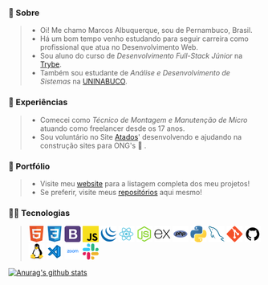 ###  🦸 Sobre

> * Oi! Me chamo Marcos Albuquerque, sou de Pernambuco, Brasil.
> * Há um bom tempo venho estudando para seguir carreira como profissional que atua no Desenvolvimento Web.
> * Sou aluno do curso de *Desenvolvimento Full-Stack Júnior* na [Trybe](https://www.betrybe.com/).
> * Também sou estudante de *Análise e Desenvolvimento de Sistemas* na [UNINABUCO](https://graduacao.uninabuco.digital/).

### 💾 Experiências
> * Comecei como *Técnico de Montagem e Manutenção de Micro* atuando como freelancer desde os 17 anos.
> * Sou voluntário no Site [Atados](https://www.atados.com.br/)' desenvolvendo e ajudando na construção sites para ONG's :clap: .

### 📑 Portfólio
> * Visite meu [website](http://marcosdevmaster.rf.gd/) para a listagem completa dos meu projetos!
> * Se preferir, visite meus [repositórios](https://github.com/MarcosAlbuquerque?tab=repositories) aqui mesmo!

### 👨‍💻 Tecnologias

> ![HTML5](html.png "HTML5")
> ![CSS3](css3.png "CSS3")
> ![Bootstrap](bootstrap4.png "Bootstrap")
> ![JavaScript](javascript.png "JavaScript")
> ![jQuery](jquery.png "jQuery")
> ![React](react.png "React")
> ![NodeJS](node-js.png "NodeJS")
> ![ExpressJS](express.png "ExpressJS")
> ![PHP](php.png "PHP")
> ![Python](python.png "Python")
> ![MySQL](mysql.png "MySQL")
> ![git](git.png "git")
> ![GitHub](github.png "GitHub")
> ![Linux](linux.png "Linux")
> ![Visual Studio Code](vscode.png "Visual Studio Code")
> ![Zoom](zoom.png "Zoom")
> ![Slack](slack.png "Slack")


[![Anurag's github stats](https://github-readme-stats.vercel.app/api?username=marcosalbuquerque&show_icons=true&theme=onedark&locale=pt-br)](https://github.com/anuraghazra/github-readme-stats)
